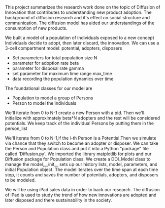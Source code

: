 This project summarizes the research work done on the topic of Diffusion of Innovation that contributes to understanding new product adoption. The background of diffusion research and it's effect on social structure and communication. The diffusion model has aided our understandings of the consumption of new products.

We built a model of a population of individuals exposed to a new concept Individuals decide to adopt, then later discard, the innovation. We can use a 3-cell compartment model: potential, adopters, disposers
* Set parameters for total population size N
* parameter for adoption rate beta
*  parameter for disposal rate gamma
* set parameter for maximum time range max\_time
*  data recording the population dynamics over time


The foundational classes
for our model are
  * Population to model a group of Persons
  * Person to model the individuals

We'll iterate from 0 to N-1 create a new Person with a pid. Then we'll initialize with approximately beta*N adopters and the rest will be considered potentials. We keep track of the individual Persons by putting
them in the person\_list

We'll iterate from 0 to N-1,if the i-th Person is a Potential.Then we simulate via chance that they switch to become an adopter or disposer. We can take the Person and
Population class and put it into a Python "package" file called 'Diffusion.py'.
We imported the library  matplotlib for plots and our Diffusion package for Population class. We create a DOI\_Model class to manage the model,\_\_init\_\_ sets up our history lists, model, parameters, and initial Population object. The model iterates over the time span at each time step, it counts and saves the number of potentials, adopters, and disposers to be modeled.



We will be using iPad sales data in order to back our research. The diffusion of iPad is used to study the trend of how new innovations are adopted and later disposed and there sustainability in the society.

